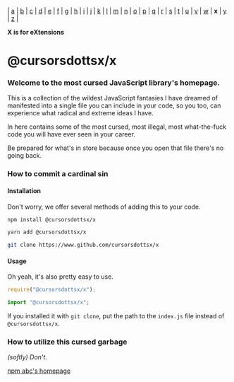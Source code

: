 | [a](https://www.npmjs.com/package/@cursorsdottsx/a)
| [b](https://www.npmjs.com/package/@cursorsdottsx/b)
| [c](https://www.npmjs.com/package/@cursorsdottsx/c)
| [d](https://www.npmjs.com/package/@cursorsdottsx/d)
| [e](https://www.npmjs.com/package/@cursorsdottsx/e)
| [f](https://www.npmjs.com/package/@cursorsdottsx/f)
| [g](https://www.npmjs.com/package/@cursorsdottsx/g)
| [h](https://www.npmjs.com/package/@cursorsdottsx/h)
| [i](https://www.npmjs.com/package/@cursorsdottsx/i)
| [j](https://www.npmjs.com/package/@cursorsdottsx/j)
| [k](https://www.npmjs.com/package/@cursorsdottsx/k)
| [l](https://www.npmjs.com/package/@cursorsdottsx/l)
| [m](https://www.npmjs.com/package/@cursorsdottsx/m)
| [n](https://www.npmjs.com/package/@cursorsdottsx/n)
| [o](https://www.npmjs.com/package/@cursorsdottsx/o)
| [p](https://www.npmjs.com/package/@cursorsdottsx/p)
| [q](https://www.npmjs.com/package/@cursorsdottsx/q)
| [r](https://www.npmjs.com/package/@cursorsdottsx/r)
| [s](https://www.npmjs.com/package/@cursorsdottsx/s)
| [t](https://www.npmjs.com/package/@cursorsdottsx/t)
| [u](https://www.npmjs.com/package/@cursorsdottsx/u)
| [v](https://www.npmjs.com/package/@cursorsdottsx/v)
| [w](https://www.npmjs.com/package/@cursorsdottsx/w)
| **x**
| [y](https://www.npmjs.com/package/@cursorsdottsx/y)
| [z](https://www.npmjs.com/package/@cursorsdottsx/z)
|

**X is for eXtensions**

# @cursorsdottsx/x

### Welcome to the most cursed JavaScript library's homepage.

This is a collection of the wildest JavaScript fantasies I have dreamed of manifested into a single file 
you can include in your code, so you too, can experience what radical and extreme ideas I have.

In here contains some of the most cursed, most illegal, most what-the-fuck code you will have ever seen in your career.

Be prepared for what's in store because once you open that file there's no going back.

### How to commit a cardinal sin

#### Installation

Don't worry, we offer several methods of adding this to your code.

```bash
npm install @cursorsdottsx/x
```

```bash
yarn add @cursorsdottsx/x
```

```bash
git clone https://www.github.com/cursorsdottsx/x
```

#### Usage

Oh yeah, it's also pretty easy to use.

```js
require("@cursorsdottsx/x");
```

```js
import "@cursorsdottsx/x";
```

If you installed it with `git clone`, put the path to the `index.js` file instead of `@cursorsdottsx/x`.

### How to utilize this cursed garbage

*(softly) Don't.*

[npm abc's homepage](https://codepen.io/cursorsdottsx/full/KKWNRaY)
